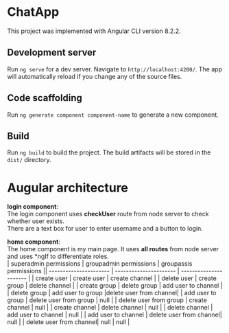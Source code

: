 # ChatApp
This project was implemented with Angular CLI version 8.2.2.

## Development server
Run `ng serve` for a dev server. Navigate to `http://localhost:4200/`. The app will automatically reload if you change any of the source files.

## Code scaffolding
Run `ng generate component component-name` to generate a new component.

## Build
Run `ng build` to build the project. The build artifacts will be stored in the `dist/` directory.

# Augular architecture
**login component**:<br/>
The login component uses **checkUser** route from node server to check whether user exists.<br/>
There are a text box for user to enter username and a button to login. 

**home component**:<br/>
The home component is my main page. It uses **all routes** from node server and uses *ngIf to differentiate roles.<br/>
| superadmin permissions | groupadmin permissions | groupassis permissions || ---------------------- | ---------------------- | ---------------------- |
| create user            | create user            | create channel         |
| delete user            | create group           | delete channel         |
| create group           | delete group           | add user to channel    |
| delete group           | add user to group      |delete user from channel|
| add user to group      | delete user from group |        null            |
| delete user from group | create channel         |        null            |
| create channel         | delete channel         |        null            |
| delete channel         | add user to channel    |        null            |
| add user to channel    | delete user from channel|       null            |
| delete user from channel|    null                |       null            |